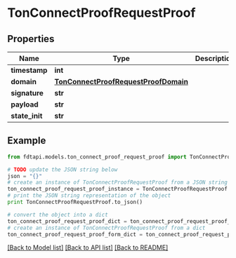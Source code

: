 # TonConnectProofRequestProof


## Properties
Name | Type | Description | Notes
------------ | ------------- | ------------- | -------------
**timestamp** | **int** |  | 
**domain** | [**TonConnectProofRequestProofDomain**](TonConnectProofRequestProofDomain.md) |  | 
**signature** | **str** |  | 
**payload** | **str** |  | 
**state_init** | **str** |  | [optional] 

## Example

```python
from fdtapi.models.ton_connect_proof_request_proof import TonConnectProofRequestProof

# TODO update the JSON string below
json = "{}"
# create an instance of TonConnectProofRequestProof from a JSON string
ton_connect_proof_request_proof_instance = TonConnectProofRequestProof.from_json(json)
# print the JSON string representation of the object
print TonConnectProofRequestProof.to_json()

# convert the object into a dict
ton_connect_proof_request_proof_dict = ton_connect_proof_request_proof_instance.to_dict()
# create an instance of TonConnectProofRequestProof from a dict
ton_connect_proof_request_proof_form_dict = ton_connect_proof_request_proof.from_dict(ton_connect_proof_request_proof_dict)
```
[[Back to Model list]](../README.md#documentation-for-models) [[Back to API list]](../README.md#documentation-for-api-endpoints) [[Back to README]](../README.md)


